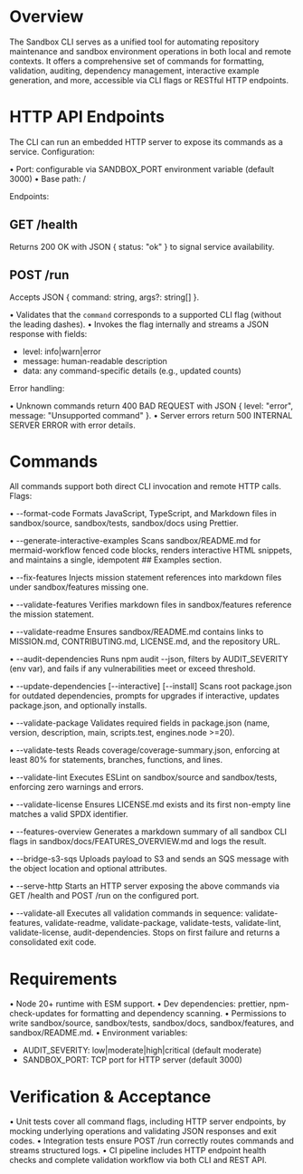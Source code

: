 # Overview

The Sandbox CLI serves as a unified tool for automating repository maintenance and sandbox environment operations in both local and remote contexts. It offers a comprehensive set of commands for formatting, validation, auditing, dependency management, interactive example generation, and more, accessible via CLI flags or RESTful HTTP endpoints.

# HTTP API Endpoints

The CLI can run an embedded HTTP server to expose its commands as a service. Configuration:

• Port: configurable via SANDBOX_PORT environment variable (default 3000)
• Base path: /

Endpoints:

## GET /health
Returns 200 OK with JSON { status: "ok" } to signal service availability.

## POST /run
Accepts JSON { command: string, args?: string[] }.

• Validates that the `command` corresponds to a supported CLI flag (without the leading dashes).
• Invokes the flag internally and streams a JSON response with fields:
  - level: info|warn|error
  - message: human-readable description
  - data: any command-specific details (e.g., updated counts)

Error handling:

• Unknown commands return 400 BAD REQUEST with JSON { level: "error", message: "Unsupported command" }.
• Server errors return 500 INTERNAL SERVER ERROR with error details.

# Commands

All commands support both direct CLI invocation and remote HTTP calls. Flags:

• --format-code
  Formats JavaScript, TypeScript, and Markdown files in sandbox/source, sandbox/tests, sandbox/docs using Prettier.

• --generate-interactive-examples
  Scans sandbox/README.md for mermaid-workflow fenced code blocks, renders interactive HTML snippets, and maintains a single, idempotent ## Examples section.

• --fix-features
  Injects mission statement references into markdown files under sandbox/features missing one.

• --validate-features
  Verifies markdown files in sandbox/features reference the mission statement.

• --validate-readme
  Ensures sandbox/README.md contains links to MISSION.md, CONTRIBUTING.md, LICENSE.md, and the repository URL.

• --audit-dependencies
  Runs npm audit --json, filters by AUDIT_SEVERITY (env var), and fails if any vulnerabilities meet or exceed threshold.

• --update-dependencies [--interactive] [--install]
  Scans root package.json for outdated dependencies, prompts for upgrades if interactive, updates package.json, and optionally installs.

• --validate-package
  Validates required fields in package.json (name, version, description, main, scripts.test, engines.node >=20).

• --validate-tests
  Reads coverage/coverage-summary.json, enforcing at least 80% for statements, branches, functions, and lines.

• --validate-lint
  Executes ESLint on sandbox/source and sandbox/tests, enforcing zero warnings and errors.

• --validate-license
  Ensures LICENSE.md exists and its first non-empty line matches a valid SPDX identifier.

• --features-overview
  Generates a markdown summary of all sandbox CLI flags in sandbox/docs/FEATURES_OVERVIEW.md and logs the result.

• --bridge-s3-sqs
  Uploads payload to S3 and sends an SQS message with the object location and optional attributes.

• --serve-http
  Starts an HTTP server exposing the above commands via GET /health and POST /run on the configured port.

• --validate-all
  Executes all validation commands in sequence: validate-features, validate-readme, validate-package, validate-tests, validate-lint, validate-license, audit-dependencies. Stops on first failure and returns a consolidated exit code.

# Requirements

• Node 20+ runtime with ESM support.
• Dev dependencies: prettier, npm-check-updates for formatting and dependency scanning.
• Permissions to write sandbox/source, sandbox/tests, sandbox/docs, sandbox/features, and sandbox/README.md.
• Environment variables:
  - AUDIT_SEVERITY: low|moderate|high|critical (default moderate)
  - SANDBOX_PORT: TCP port for HTTP server (default 3000)

# Verification & Acceptance

• Unit tests cover all command flags, including HTTP server endpoints, by mocking underlying operations and validating JSON responses and exit codes.
• Integration tests ensure POST /run correctly routes commands and streams structured logs.
• CI pipeline includes HTTP endpoint health checks and complete validation workflow via both CLI and REST API.